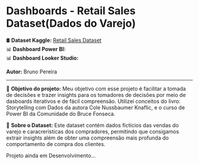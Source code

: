 # Dashboards - Retail Sales Dataset(Dados do Varejo)
🛢️ **Dataset Kaggle:** [Retail Sales Dataset](https://www.kaggle.com/datasets/mohammadtalib786/retail-sales-dataset) <br>
📊 **Dashboard Power BI:** <br>
📊 **Dashboard Looker Studio:** <br>

**Autor:** Bruno Pereira <br>

---
🎯 **Objetivo do projeto:** Meu objetivo com esse projeto é facilitar a tomada de decisões e trazer insights para os tomadores de decisões por meio de dasboards iterativos e de fácil compreensão. Utilizei conceitos do livro: Storytelling com Dados da autora Cole Nussbaumer Knaflic, e o curso de Power BI da Comunidade do Bruce Fonseca.
 <br>

🎲 **Sobre o Dataset:** Este dataset contém dados fictícios das vendas do varejo e caracrerísticas dos compradores, permitindo que consigamos extrair insights além de obter uma compreensão mais profunda do comportamento de compra dos clientes. 

Projeto ainda em Desenvolvimento...
